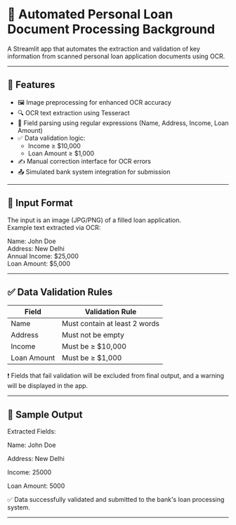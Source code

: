 # 🏦 Automated Personal Loan Document Processing Background

A Streamlit app that automates the extraction and validation of key information from scanned personal loan application documents using OCR.

---

## 🚀 Features

- 🖼️ Image preprocessing for enhanced OCR accuracy  
- 🔍 OCR text extraction using Tesseract  
- 📄 Field parsing using regular expressions (Name, Address, Income, Loan Amount)  
- ✅ Data validation logic:
  - Income ≥ $10,000
  - Loan Amount ≥ $1,000  
- ✍️ Manual correction interface for OCR errors  
- 📤 Simulated bank system integration for submission  

---

## 📄 Input Format

The input is an image (JPG/PNG) of a filled loan application.  
Example text extracted via OCR:

Name: John Doe  
Address: New Delhi   
Annual Income: $25,000   
Loan Amount: $5,000  

---

## ✅ Data Validation Rules

| Field        | Validation Rule                 |
|--------------|----------------------------------|
| Name         | Must contain at least 2 words    |
| Address      | Must not be empty                |
| Income       | Must be ≥ $10,000                |
| Loan Amount  | Must be ≥ $1,000                 |

❗ Fields that fail validation will be excluded from final output, and a warning will be displayed in the app.

---

## 🤖 Sample Output

Extracted Fields:

Name: John Doe

Address: New Delhi

Income: 25000

Loan Amount: 5000

✅ Data successfully validated and submitted to the bank's loan processing system.


---


